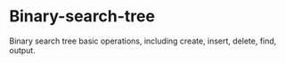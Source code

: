 # Binary-search-tree
Binary search tree basic operations, including create, insert, delete, find, output.
